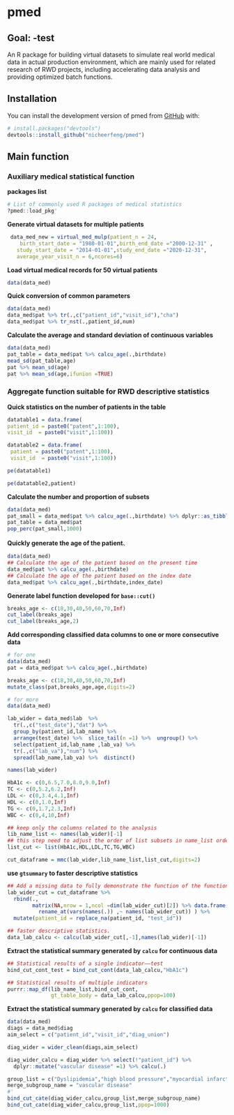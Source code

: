 # pmed

<!-- badges: start -->
<!-- badges: end -->

## Goal: -test

  An R package for building virtual datasets to simulate real world
  medical data in actual production environment, which are mainly used for 
  related research of RWD projects, including accelerating data analysis 
  and providing optimized batch functions.

## Installation

You can install the development version of pmed from [GitHub](https://github.com/) with:

``` r
# install.packages("devtools")
devtools::install_github("nicheerfeng/pmed")
```

## Main function
### Auxiliary medical statistical function

**packages list**
``` r
# List of commonly used R packages of medical statistics
?pmed::load_pkg'
```

**Generate virtual datasets for multiple patients**
``` r
 data_med_new = virtual_med_mulp(patient_n = 24,
    birth_start_date = "1980-01-01",birth_end_date ="2000-12-31" ,
   study_start_date = "2014-01-01",study_end_date ="2020-12-31",
   average_year_visit_n = 6,ncores=6)
```
**Load virtual medical records for 50 virtual patients**
``` r
data(data_med)
```
**Quick conversion of common parameters**
``` r
data(data_med)
data_med$pat %>% tr(.,c("patient_id","visit_id"),"cha")
data_med$pat %>% tr_nst(.,patient_id,num)
```

**Calculate the average and standard deviation of continuous variables**
``` r
data(data_med)
pat_table = data_med$pat %>% calcu_age(.,birthdate)
mead_sd(pat_table,age)
pat %>% mean_sd(age)
pat %>% mean_sd(age,ifunion =TRUE)
```


### Aggregate function suitable for RWD descriptive statistics

**Quick statistics on the number of patients in the table**
``` r
datatable1 = data.frame(
patient_id = paste0("patent",1:100),
visit_id  = paste0("visit",1:100))

datatable2 = data.frame(
 patient = paste0("patent",1:100),
 visit_id  = paste0("visit",1:100))

pe(datatable1)

pe(datatable2,patient)
```
**Calculate the number and proportion of subsets**
``` r
data(data_med)
pat_small = data_med$pat %>% calcu_age(.,birthdate) %>% dplyr::as_tibble(.) %>%  filter("age">30)
pat_table = data_med$pat
pop_perc(pat_small,1000)
```



**Quickly generate the age of the patient**、
``` r
data(data_med)
## Calculate the age of the patient based on the present time
data_med$pat %>% calcu_age(.,birthdate)
## Calculate the age of the patient based on the index date
data_med$pat %>% calcu_age(.,birthdate,index_date)
```

**Generate label function developed for `base::cut()`**
``` r
breaks_age <- c(18,30,40,50,60,70,Inf)
cut_label(breaks_age)
cut_label(breaks_age,2)
```

**Add corresponding classified data columns to one or more consecutive data** 
``` r
# for one
data(data_med)
pat = data_med$pat %>% calcu_age(.,birthdate)

breaks_age <- c(18,30,40,50,60,70,Inf)
mutate_class(pat,breaks_age,age,digits=2)

# for more
data(data_med)

lab_wider = data_med$lab  %>%
  tr(.,c("test_date"),"dat") %>%
  group_by(patient_id,lab_name) %>%
  arrange(test_date) %>%  slice_tail(n =1) %>%  ungroup() %>%
  select(patient_id,lab_name ,lab_va) %>%
  tr(.,c("lab_va"),"num") %>%
  spread(lab_name,lab_va) %>%  distinct()

names(lab_wider)

HbA1c <- c(0,6.5,7.0,8.0,9.0,Inf)
TC <- c(0,5.2,6.2,Inf)
LDL <- c(0,3.4,4.1,Inf)
HDL <- c(0,1.0,Inf)
TG <- c(0,1.7,2.3,Inf)
WBC <- c(0,4,10,Inf)

## keep only the columns related to the analysis
lib_name_list <- names(lab_wider)[-1]
## this step need to adjust the order of list subsets in name_list order
list_cut <- list(HbA1c,HDL,LDL,TC,TG,WBC)

cut_dataframe = mmc(lab_wider,lib_name_list,list_cut,digits=2)

```
**use `gtsummary` to faster descriptive statistics**
``` r
## Add a missing data to fully demonstrate the function of the function
lab_wider_cut = cut_dataframe %>%
  rbind(.,
        matrix(NA,nrow = 1,ncol =dim(lab_wider_cut)[2]) %>% data.frame() %>%
          rename_at(vars(names(.)) ,~ names(lab_wider_cut)) ) %>%
  mutate(patient_id = replace_na(patient_id, "test_id"))

## faster descriptive statistics.
data_lab_calcu <- calcu(lab_wider_cut[,-1],names(lab_wider)[-1])
```

**Extract the statistical summary generated by `calcu` for continuous data**

``` r
## Statistical results of a single indicator——test
bind_cut_cont_test = bind_cut_cont(data_lab_calcu,"HbA1c")

## Statistical results of multiple indicators
purrr::map_df(lib_name_list,bind_cut_cont,
              gt_table_body = data_lab_calcu,ppop=100)
```

**Extract the statistical summary generated by `calcu` for classified data**

``` r
data(data_med)
diags = data_med$diag
aim_select = c("patient_id","visit_id","diag_union")

diag_wider = wider_clean(diags,aim_select)

diag_wider_calcu = diag_wider %>% select(!"patient_id") %>%
  dplyr::mutate("vascular disease" =1) %>% calcu(.)

group_list = c("Dyslipidemia","high blood pressure","myocardial infarction")
merge_subgroup_name = "vascular disease"
#'
bind_cut_cate(diag_wider_calcu,group_list,merge_subgroup_name)
bind_cut_cate(diag_wider_calcu,group_list,ppop=1000)
```
